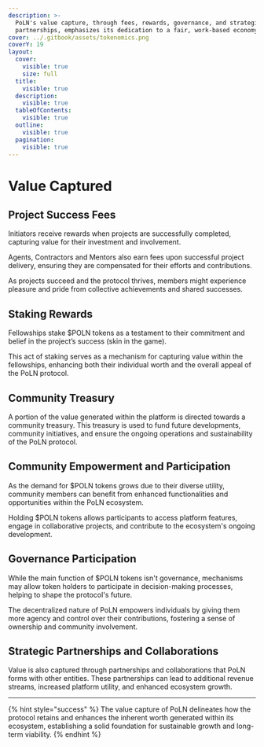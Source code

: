 ```yaml
---
description: >-
  PoLN's value capture, through fees, rewards, governance, and strategic
  partnerships, emphasizes its dedication to a fair, work-based economy.
cover: ../.gitbook/assets/tokenomics.png
coverY: 19
layout:
  cover:
    visible: true
    size: full
  title:
    visible: true
  description:
    visible: true
  tableOfContents:
    visible: true
  outline:
    visible: true
  pagination:
    visible: true
---
```


# Value Captured

## **Project Success Fees**

Initiators receive rewards when projects are successfully completed, capturing value for their investment and involvement.

Agents, Contractors and Mentors also earn fees upon successful project delivery, ensuring they are compensated for their efforts and contributions.

As projects succeed and the protocol thrives, members might experience pleasure and pride from collective achievements and shared successes.

## **Staking Rewards**

Fellowships stake $POLN tokens as a testament to their commitment and belief in the project’s success (skin in the game).

This act of staking serves as a mechanism for capturing value within the fellowships, enhancing both their individual worth and the overall appeal of the PoLN protocol.

## **Community Treasury**

A portion of the value generated within the platform is directed towards a community treasury. This treasury is used to fund future developments, community initiatives, and ensure the ongoing operations and sustainability of the PoLN protocol.

## **Community Empowerment and Participation**

As the demand for $POLN tokens grows due to their diverse utility, community members can benefit from enhanced functionalities and opportunities within the PoLN ecosystem.&#x20;

Holding $POLN tokens allows participants to access platform features, engage in collaborative projects, and contribute to the ecosystem's ongoing development.

## **Governance Participation**

While the main function of $POLN tokens isn't governance, mechanisms may allow token holders to participate in decision-making processes, helping to shape the protocol's future.&#x20;

The decentralized nature of PoLN empowers individuals by giving them more agency and control over their contributions, fostering a sense of ownership and community involvement.

## **Strategic Partnerships and Collaborations**

Value is also captured through partnerships and collaborations that PoLN forms with other entities. These partnerships can lead to additional revenue streams, increased platform utility, and enhanced ecosystem growth.

***

{% hint style="success" %}
The value capture of PoLN delineates how the protocol retains and enhances the inherent worth generated within its ecosystem, establishing a solid foundation for sustainable growth and long-term viability.
{% endhint %}
